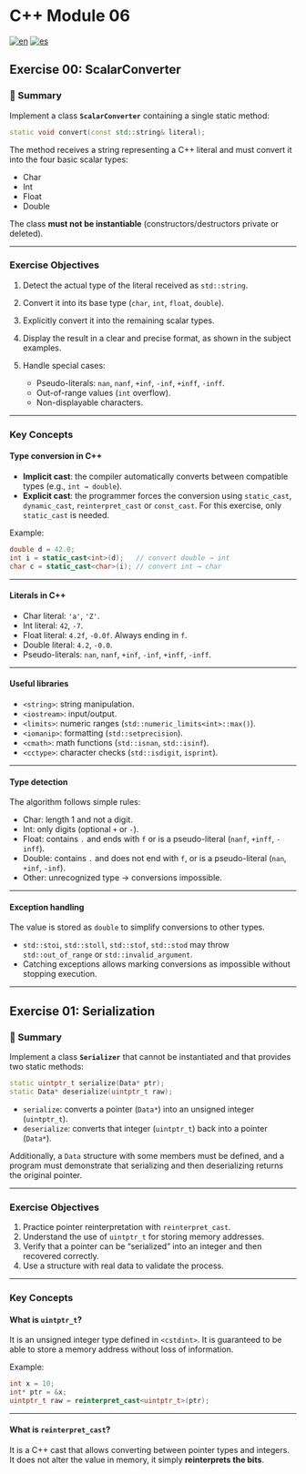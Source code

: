 # C++ Module 06

[![en](https://img.shields.io/badge/lang-English-blue.svg)](README.md)
[![es](https://img.shields.io/badge/lang-Español-red.svg)](README.es.md)



## Exercise 00: ScalarConverter

### 📌 Summary
Implement a class **`ScalarConverter`** containing a single static method:

```cpp
static void convert(const std::string& literal);
```

The method receives a string representing a C++ literal and must convert it into the four basic scalar types:

* Char
* Int
* Float
* Double

The class **must not be instantiable** (constructors/destructors private or deleted).

---

### Exercise Objectives

1. Detect the actual type of the literal received as `std::string`.
2. Convert it into its base type (`char`, `int`, `float`, `double`).
3. Explicitly convert it into the remaining scalar types.
4. Display the result in a clear and precise format, as shown in the subject examples.
5. Handle special cases:

   * Pseudo-literals: `nan`, `nanf`, `+inf`, `-inf`, `+inff`, `-inff`.
   * Out-of-range values (`int` overflow).
   * Non-displayable characters.

---

### Key Concepts

#### Type conversion in C++

* **Implicit cast**: the compiler automatically converts between compatible types (e.g., `int → double`).
* **Explicit cast**: the programmer forces the conversion using `static_cast`, `dynamic_cast`, `reinterpret_cast` or `const_cast`.
  For this exercise, only `static_cast` is needed.

Example:

```cpp
double d = 42.0;
int i = static_cast<int>(d);   // convert double → int
char c = static_cast<char>(i); // convert int → char
```

---

#### Literals in C++

* Char literal: `'a'`, `'Z'`.
* Int literal: `42`, `-7`.
* Float literal: `4.2f`, `-0.0f`. Always ending in `f`.
* Double literal: `4.2`, `-0.0`.
* Pseudo-literals: `nan`, `nanf`, `+inf`, `-inf`, `+inff`, `-inff`.

---

#### Useful libraries

* `<string>`: string manipulation.
* `<iostream>`: input/output.
* `<limits>`: numeric ranges (`std::numeric_limits<int>::max()`).
* `<iomanip>`: formatting (`std::setprecision`).
* `<cmath>`: math functions (`std::isnan`, `std::isinf`).
* `<cctype>`: character checks (`std::isdigit`, `isprint`).

---

#### Type detection

The algorithm follows simple rules:

* Char: length 1 and not a digit.
* Int: only digits (optional `+` or `-`).
* Float: contains `.` and ends with `f` or is a pseudo-literal (`nanf`, `+inff`, `-inff`).
* Double: contains `.` and does not end with `f`, or is a pseudo-literal (`nan`, `+inf`, `-inf`).
* Other: unrecognized type → conversions impossible.

---

#### Exception handling

The value is stored as `double` to simplify conversions to other types.

* `std::stoi`, `std::stoll`, `std::stof`, `std::stod` may throw `std::out_of_range` or `std::invalid_argument`.
* Catching exceptions allows marking conversions as impossible without stopping execution.

---

## Exercise 01: Serialization

### 📌 Summary

Implement a class **`Serializer`** that cannot be instantiated and that provides two static methods:

```cpp
static uintptr_t serialize(Data* ptr);
static Data* deserialize(uintptr_t raw);
```

* `serialize`: converts a pointer (`Data*`) into an unsigned integer (`uintptr_t`).
* `deserialize`: converts that integer (`uintptr_t`) back into a pointer (`Data*`).

Additionally, a `Data` structure with some members must be defined, and a program must demonstrate that serializing and then deserializing returns the original pointer.

---

### Exercise Objectives

1. Practice pointer reinterpretation with `reinterpret_cast`.
2. Understand the use of `uintptr_t` for storing memory addresses.
3. Verify that a pointer can be “serialized” into an integer and then recovered correctly.
4. Use a structure with real data to validate the process.

---

### Key Concepts

#### What is `uintptr_t`?

It is an unsigned integer type defined in `<cstdint>`. It is guaranteed to be able to store a memory address without loss of information.

Example:

```cpp
int x = 10;
int* ptr = &x;
uintptr_t raw = reinterpret_cast<uintptr_t>(ptr);
```

---

#### What is `reinterpret_cast`?

It is a C++ cast that allows converting between pointer types and integers.
It does not alter the value in memory, it simply **reinterprets the bits**.

